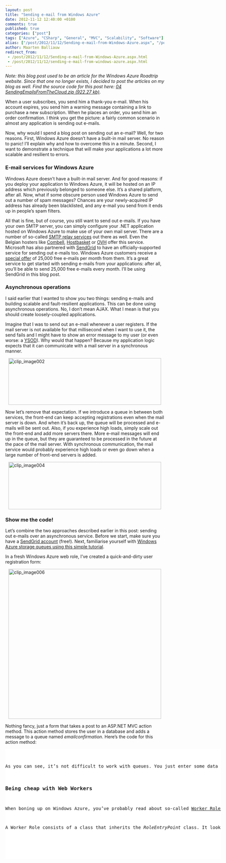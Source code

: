 ```yaml
---
layout: post
title: "Sending e-mail from Windows Azure"
date: 2012-11-12 12:40:00 +0100
comments: true
published: true
categories: ["post"]
tags: ["Azure", "CSharp", "General", "MVC", "Scalability", "Software"]
alias: ["/post/2012/11/12/Sending-e-mail-from-Windows-Azure.aspx", "/post/2012/11/12/sending-e-mail-from-windows-azure.aspx"]
author: Maarten Balliauw
redirect_from:
 - /post/2012/11/12/Sending-e-mail-from-Windows-Azure.aspx.html
 - /post/2012/11/12/sending-e-mail-from-windows-azure.aspx.html
---
```

<p><em>
Note: this blog post used to be an article for the Windows Azure Roadtrip website. Since that one no longer exists, I decided to post the articles on my blog as well. Find the source code for this post here: <a href="/files/2012/11/04+SendingEmailsFromTheCloud.zip">04 SendingEmailsFromTheCloud.zip (922.27 kb)</a>.</p>
</em></p>
<p>When a user subscribes, you send him a thank-you e-mail. When his account expires, you send him a warning message containing a link to purchase a new subscription. When he places an order, you send him an order confirmation. I think you get the picture: a fairly common scenario in almost any application is sending out e-mails.</p>
<p>Now, why would I spend a blog post on sending out an e-mail? Well, for two reasons. First, Windows Azure doesn&rsquo;t have a built-in mail server. No reason to panic! I&rsquo;ll explain why and how to overcome this in a minute. Second, I want to demonstrate a technique that will make your applications a lot more scalable and resilient to errors.</p>
<h3>E-mail services for Windows Azure</h3>
<p>Windows Azure doesn&rsquo;t have a built-in mail server. And for good reasons: if you deploy your application to Windows Azure, it will be hosted on an IP address which previously belonged to someone else. It&rsquo;s a shared platform, after all. Now, what if some obscure person used Windows Azure to send out a number of spam messages? Chances are your newly-acquired IP address has already been blacklisted, and any e-mail you send from it ends up in people&rsquo;s spam filters.</p>
<p>All that is fine, but of course, you still want to send out e-mails. If you have your own SMTP server, you can simply configure your .NET application hosted on Windows Azure to make use of your own mail server. There are a number of so-called <a href="http://tinyurl.com/cee3y28">SMTP relay services</a> out there as well. Even the Belgian hosters like <a href="http://www.combell.com">Combell</a>, <a href="http://www.hostbasket.com">Hostbasket</a> or <a href="http://www.ovh.com">OVH</a> offer this service. Microsoft has also partnered with <a href="http://www.sendgrid.com/azure.html">SendGrid</a> to have an officially-supported service for sending out e-mails too. Windows Azure customers receive a <a href="http://www.sendgrid.com/azure.html">special offer</a> of 25,000 free e-mails per month from them. It&rsquo;s a great service to get started with sending e-mails from your applications: after all, you&rsquo;ll be able to send 25,000 free e-mails every month. I&rsquo;ll be using SendGrid in this blog post.</p>
<h3>Asynchronous operations</h3>
<p>I said earlier that I wanted to show you two things: sending e-mails and building scalable and fault-resilient applications. This can be done using asynchronous operations. No, I don&rsquo;t mean AJAX. What I mean is that you should create loosely-coupled applications.</p>
<p>Imagine that I was to send out an e-mail whenever a user registers. If the mail server is not available for that millisecond when I want to use it, the send fails and I might have to show an error message to my user (or even worse: a <a href="http://be.bing.com/images/search?q=asp.net+ysod&amp;FORM=BIFD">YSOD</a>). Why would that happen? Because my application logic expects that it can communicate with a mail server in a synchronous manner.</p>
<p><a href="/images/clip_image002_1.jpg"><img style="background-image: none; float: none; padding-top: 0px; padding-left: 0px; margin-left: auto; display: block; padding-right: 0px; margin-right: auto; border: 0px;" title="clip_image002" src="/images/clip_image002_thumb.jpg" border="0" alt="clip_image002" width="484" height="148" /></a></p>
<p>Now let&rsquo;s remove that expectation. If we introduce a queue in between both services, the front-end can keep accepting registrations even when the mail server is down. And when it&rsquo;s back up, the queue will be processed and e-mails will be sent out. Also, if you experience high loads, simply scale out the front-end and add more servers there. More e-mail messages will end up in the queue, but they are guaranteed to be processed in the future at the pace of the mail server. With synchronous communication, the mail service would probably experience high loads or even go down when a large number of front-end servers is added.</p>
<p><a href="/images/clip_image004.jpg"><img style="background-image: none; float: none; padding-top: 0px; padding-left: 0px; margin-left: auto; display: block; padding-right: 0px; margin-right: auto; border: 0px;" title="clip_image004" src="/images/clip_image004_thumb.jpg" border="0" alt="clip_image004" width="484" height="150" /></a></p>
<h3>Show me the code!</h3>
<p>Let&rsquo;s combine the two approaches described earlier in this post: sending out e-mails over an asynchronous service. Before we start, make sure you have a <a href="http://www.sendgrid.com/azure.html">SendGrid account</a> (free!). Next, familiarise yourself with <a href="http://www.windowsazure.com/en-us/develop/net/how-to-guides/queue-service/">Windows Azure storage queues using this simple tutorial</a>.</p>
<p>In a fresh Windows Azure web role, I&rsquo;ve created a quick-and-dirty user registration form:</p>
<p><a href="/images/clip_image006.jpg"><img style="background-image: none; float: none; padding-top: 0px; padding-left: 0px; margin-left: auto; display: block; padding-right: 0px; margin-right: auto; border: 0px;" title="clip_image006" src="/images/clip_image006_thumb.jpg" border="0" alt="clip_image006" width="484" height="475" /></a></p>
<p>Nothing fancy, just a form that takes a post to an ASP.NET MVC action method. This action method stores the user in a database and adds a message to a queue named <em>emailconfirmation</em>. Here&rsquo;s the code for this action method:</p>
<div id="scid:9D7513F9-C04C-4721-824A-2B34F0212519:c44fef95-db08-47a4-8bdb-ee4b3eb6ecba" class="wlWriterEditableSmartContent" style="float: none; margin: 0px; display: inline; padding: 0px;">
<pre style="width: 684px; height: 348px; background-color: white; overflow: auto;"><div><!--

Code highlighting produced by Actipro CodeHighlighter (freeware)
http://www.CodeHighlighter.com/

--><span style="color: #000000;">[HttpPost, ActionName(</span><span style="color: #800000;">"</span><span style="color: #800000;">Register</span><span style="color: #800000;">"</span><span style="color: #000000;">)]
</span><span style="color: #0000ff;">public</span><span style="color: #000000;"> ActionResult Register_Post(RegistrationModel model)
{
    </span><span style="color: #0000ff;">if</span><span style="color: #000000;"> (ModelState.IsValid)
    {
        </span><span style="color: #008000;">//</span><span style="color: #008000;"> ... store the user in the database ...
 
        </span><span style="color: #008000;">//</span><span style="color: #008000;"> serialize the model</span><span style="color: #008000;">
</span><span style="color: #000000;">        var serializer </span><span style="color: #000000;">=</span><span style="color: #000000;"> </span><span style="color: #0000ff;">new</span><span style="color: #000000;"> JavaScriptSerializer();
        var modelAsString </span><span style="color: #000000;">=</span><span style="color: #000000;"> serializer.Serialize(model);
 
        </span><span style="color: #008000;">//</span><span style="color: #008000;"> emailconfirmation queue</span><span style="color: #008000;">
</span><span style="color: #000000;">        var account </span><span style="color: #000000;">=</span><span style="color: #000000;"> CloudStorageAccount.FromConfigurationSetting(</span><span style="color: #800000;">"</span><span style="color: #800000;">StorageConnection</span><span style="color: #800000;">"</span><span style="color: #000000;">);
        var queueClient </span><span style="color: #000000;">=</span><span style="color: #000000;"> account.CreateCloudQueueClient();
        var queue </span><span style="color: #000000;">=</span><span style="color: #000000;"> queueClient.GetQueueReference(</span><span style="color: #800000;">"</span><span style="color: #800000;">emailconfirmation</span><span style="color: #800000;">"</span><span style="color: #000000;">);
        queue.CreateIfNotExist();
 
        queue.AddMessage(</span><span style="color: #0000ff;">new</span><span style="color: #000000;"> CloudQueueMessage(modelAsString));
 
        </span><span style="color: #0000ff;">return</span><span style="color: #000000;"> RedirectToAction(</span><span style="color: #800000;">"</span><span style="color: #800000;">Thanks</span><span style="color: #800000;">"</span><span style="color: #000000;">);
    }
 
    </span><span style="color: #0000ff;">return</span><span style="color: #000000;"> View(model);
}
</span></div></pre>
<!-- Code inserted with Steve Dunn's Windows Live Writer Code Formatter Plugin.  http://dunnhq.com --></div>
<p>As you can see, it&rsquo;s not difficult to work with queues. You just enter some data in a message and push it onto the queue. In the code above, I&rsquo;ve serialized the registration model containing my newly-created user&rsquo;s name and e-mail to the JSON format (using <em>JavaScriptSerializer</em>). A message can contain binary or textual data: as long as it&rsquo;s less than 64 KB in data size, the message can be added to a queue.</p>
<h3>Being cheap with Web Workers</h3>
<p>When boning up on Windows Azure, you&rsquo;ve probably read about so-called <a href="http://www.windowsazure.com/en-us/home/features/compute/">Worker Roles</a>, virtual machines that are able to run your back-end code. The problem I see with Worker Roles is that they are expensive to start with. If your application has 100 users and your back-end load is low, why would you reserve an entire server to run that back-end code? The cloud and Windows Azure are all about scalability and using a &ldquo;Web Worker&rdquo; will be much more cost-efficient to start with - until you have a large user base, that is.</p>
<p>A Worker Role consists of a class that inherits the <em>RoleEntryPoint</em> class. It looks something along these lines:</p>
<div id="scid:9D7513F9-C04C-4721-824A-2B34F0212519:9cdc4304-8efc-41e6-8e68-a8090367596a" class="wlWriterEditableSmartContent" style="float: none; margin: 0px; display: inline; padding: 0px;">
<pre style="width: 684px; height: 260px; background-color: white; overflow: auto;"><div><!--

Code highlighting produced by Actipro CodeHighlighter (freeware)
http://www.CodeHighlighter.com/

--><span style="color: #0000ff;">public</span><span style="color: #000000;"> </span><span style="color: #0000ff;">class</span><span style="color: #000000;"> WebRole : RoleEntryPoint
{
    </span><span style="color: #0000ff;">public</span><span style="color: #000000;"> </span><span style="color: #0000ff;">override</span><span style="color: #000000;"> </span><span style="color: #0000ff;">bool</span><span style="color: #000000;"> OnStart()
    {
        </span><span style="color: #008000;">//</span><span style="color: #008000;"> ...</span><span style="color: #008000;">
</span><span style="color: #000000;"> 
        </span><span style="color: #0000ff;">return</span><span style="color: #000000;"> </span><span style="color: #0000ff;">base</span><span style="color: #000000;">.OnStart();
    }
 
    </span><span style="color: #0000ff;">public</span><span style="color: #000000;"> </span><span style="color: #0000ff;">override</span><span style="color: #000000;"> </span><span style="color: #0000ff;">void</span><span style="color: #000000;"> Run()
    {
        </span><span style="color: #0000ff;">while</span><span style="color: #000000;"> (</span><span style="color: #0000ff;">true</span><span style="color: #000000;">)
        {
            </span><span style="color: #008000;">//</span><span style="color: #008000;"> ...</span><span style="color: #008000;">
</span><span style="color: #000000;">        }
    }
}
</span></div></pre>
<!-- Code inserted with Steve Dunn's Windows Live Writer Code Formatter Plugin.  http://dunnhq.com --></div>
<p>You can run this same code in a Web Role too! And that&rsquo;s what I mean by a Web Worker: by simply adding this class which inherits <em>RoleEntryPoint</em> to your Web Role, it will act as both a Web and Worker role in one machine.</p>
<p>Call me cheap, but I think this is a nice hidden gem. The best part about this is that whenever your application&rsquo;s load requires a separate virtual machine running the worker role code, you can simply drag and drop this file from the Web Role to the Worker Role and scale out your application as it grows.</p>
<h3>Did you send that e-mail already?</h3>
<p>Now that we have a pending e-mail message in our queue and we know we can reduce costs using a web worker, let&rsquo;s get our e-mail across the wire. First of all, using SendGrid as our external e-mail service offers us a giant development speed advantage, since they are distributing their API client as a <a href="http://www.myget.org/">NuGet</a> package. In Visual Studio, right-click your web role project and click the &ldquo;Library Package Manager&rdquo; menu. In the dialog (shown below), search for <em>Sendgrid</em> and install the package found. This will take a couple of seconds: it will download the SendGrid API client and will add an assembly reference to your project.</p>
<p><a href="/images/clip_image008.jpg"><img style="background-image: none; padding-top: 0px; padding-left: 0px; display: inline; padding-right: 0px; border: 0px;" title="clip_image008" src="/images/clip_image008_thumb.jpg" border="0" alt="clip_image008" width="244" height="139" /></a></p>
<p>All that&rsquo;s left to do is write the code that reads out the messages from the queue and sends the e-mails using SendGrid. Here&rsquo;s the queue reading:</p>
<div id="scid:9D7513F9-C04C-4721-824A-2B34F0212519:6de75226-e6fd-4a8c-a582-368929b4fc10" class="wlWriterEditableSmartContent" style="float: none; margin: 0px; display: inline; padding: 0px;">
<pre style="width: 684px; height: 260px; background-color: white; overflow: auto;"><div><!--

Code highlighting produced by Actipro CodeHighlighter (freeware)
http://www.CodeHighlighter.com/

--><span style="color: #0000ff;">public</span><span style="color: #000000;"> </span><span style="color: #0000ff;">class</span><span style="color: #000000;"> WebRole : RoleEntryPoint
{
    </span><span style="color: #0000ff;">public</span><span style="color: #000000;"> </span><span style="color: #0000ff;">override</span><span style="color: #000000;"> </span><span style="color: #0000ff;">bool</span><span style="color: #000000;"> OnStart()
    {
        CloudStorageAccount.SetConfigurationSettingPublisher((configName, configSetter) </span><span style="color: #000000;">=&gt;</span><span style="color: #000000;">
        {
            </span><span style="color: #0000ff;">string</span><span style="color: #000000;"> value </span><span style="color: #000000;">=</span><span style="color: #000000;"> </span><span style="color: #800000;">""</span><span style="color: #000000;">;
            </span><span style="color: #0000ff;">if</span><span style="color: #000000;"> (RoleEnvironment.IsAvailable)
            {
                value </span><span style="color: #000000;">=</span><span style="color: #000000;"> RoleEnvironment.GetConfigurationSettingValue(configName);
            }
            </span><span style="color: #0000ff;">else</span><span style="color: #000000;">
            {
                value </span><span style="color: #000000;">=</span><span style="color: #000000;"> ConfigurationManager.AppSettings[configName];
            }
 
            configSetter(value);
        });
 
        </span><span style="color: #0000ff;">return</span><span style="color: #000000;"> </span><span style="color: #0000ff;">base</span><span style="color: #000000;">.OnStart();
    }
 
    </span><span style="color: #0000ff;">public</span><span style="color: #000000;"> </span><span style="color: #0000ff;">override</span><span style="color: #000000;"> </span><span style="color: #0000ff;">void</span><span style="color: #000000;"> Run()
    {
        </span><span style="color: #008000;">//</span><span style="color: #008000;"> emailconfirmation queue</span><span style="color: #008000;">
</span><span style="color: #000000;">        var account </span><span style="color: #000000;">=</span><span style="color: #000000;"> CloudStorageAccount.FromConfigurationSetting(</span><span style="color: #800000;">"</span><span style="color: #800000;">StorageConnection</span><span style="color: #800000;">"</span><span style="color: #000000;">);
        var queueClient </span><span style="color: #000000;">=</span><span style="color: #000000;"> account.CreateCloudQueueClient();
        var queue </span><span style="color: #000000;">=</span><span style="color: #000000;"> queueClient.GetQueueReference(</span><span style="color: #800000;">"</span><span style="color: #800000;">emailconfirmation</span><span style="color: #800000;">"</span><span style="color: #000000;">);
        queue.CreateIfNotExist();
 
        </span><span style="color: #0000ff;">while</span><span style="color: #000000;"> (</span><span style="color: #0000ff;">true</span><span style="color: #000000;">)
        {
            var message </span><span style="color: #000000;">=</span><span style="color: #000000;"> queue.GetMessage();
            </span><span style="color: #0000ff;">if</span><span style="color: #000000;"> (message </span><span style="color: #000000;">!=</span><span style="color: #000000;"> </span><span style="color: #0000ff;">null</span><span style="color: #000000;">)
            {
                </span><span style="color: #008000;">//</span><span style="color: #008000;"> ...
 
                </span><span style="color: #008000;">//</span><span style="color: #008000;"> mark the message as processed</span><span style="color: #008000;">
</span><span style="color: #000000;">                queue.DeleteMessage(message);
            }
            </span><span style="color: #0000ff;">else</span><span style="color: #000000;">
            {
                Thread.Sleep(TimeSpan.FromSeconds(</span><span style="color: #800080;">30</span><span style="color: #000000;">));
            }
        }
    }
}
</span></div></pre>
<!-- Code inserted with Steve Dunn's Windows Live Writer Code Formatter Plugin.  http://dunnhq.com --></div>
<p>As you can see, reading from the queue is very straightforward. You use a storage account, get a queue reference from it and then, in an infinite loop, you fetch a message from the queue. If a message is present, process it. If not, sleep for 30 seconds. On a side note: why wait 30 seconds for every poll? Well, Windows Azure will bill you per 100,000 requests to your storage account. It&rsquo;s a small amount, around 0.01 cent, but it may add up quickly if this code is polling your queue continuously on an 8 core machine&hellip; Bottom line: on any cloud platform, try to <a href="http://technet.microsoft.com/en-us/magazine/gg213848.aspx">architect for cost</a> as well.</p>
<p>Now that we have our message, we can deserialize it and create a new e-mail that can be sent out using SendGrid:</p>
<div id="scid:9D7513F9-C04C-4721-824A-2B34F0212519:d4548cae-75dc-46b1-93b1-c3a09e0d6924" class="wlWriterEditableSmartContent" style="float: none; margin: 0px; display: inline; padding: 0px;">
<pre style="width: 684px; height: 260px; background-color: white; overflow: auto;"><div><!--

Code highlighting produced by Actipro CodeHighlighter (freeware)
http://www.CodeHighlighter.com/

--><span style="color: #008000;">//</span><span style="color: #008000;"> deserialize the model</span><span style="color: #008000;">
</span><span style="color: #000000;">var serializer </span><span style="color: #000000;">=</span><span style="color: #000000;"> </span><span style="color: #0000ff;">new</span><span style="color: #000000;"> JavaScriptSerializer();
var model </span><span style="color: #000000;">=</span><span style="color: #000000;"> serializer.Deserialize</span><span style="color: #000000;">&lt;</span><span style="color: #000000;">RegistrationModel</span><span style="color: #000000;">&gt;</span><span style="color: #000000;">(message.AsString);
 
</span><span style="color: #008000;">//</span><span style="color: #008000;"> create a new email object using SendGrid</span><span style="color: #008000;">
</span><span style="color: #000000;">var email </span><span style="color: #000000;">=</span><span style="color: #000000;"> SendGrid.GenerateInstance();
email.From </span><span style="color: #000000;">=</span><span style="color: #000000;"> </span><span style="color: #0000ff;">new</span><span style="color: #000000;"> MailAddress(</span><span style="color: #800000;">"</span><span style="color: #800000;">maarten@example.com</span><span style="color: #800000;">"</span><span style="color: #000000;">, </span><span style="color: #800000;">"</span><span style="color: #800000;">Maarten</span><span style="color: #800000;">"</span><span style="color: #000000;">);
email.AddTo(model.Email);
email.Subject </span><span style="color: #000000;">=</span><span style="color: #000000;"> </span><span style="color: #800000;">"</span><span style="color: #800000;">Welcome to Maarten's Awesome Service!</span><span style="color: #800000;">"</span><span style="color: #000000;">;
email.Html </span><span style="color: #000000;">=</span><span style="color: #000000;"> </span><span style="color: #0000ff;">string</span><span style="color: #000000;">.Format(
    </span><span style="color: #800000;">"</span><span style="color: #800000;">&lt;html&gt;&lt;p&gt;Hello {0},&lt;/p&gt;&lt;p&gt;Welcome to Maarten's Awesome Service!&lt;/p&gt;</span><span style="color: #800000;">"</span><span style="color: #000000;">
    </span><span style="color: #000000;">+</span><span style="color: #000000;"> </span><span style="color: #800000;">"</span><span style="color: #800000;">&lt;p&gt;Best regards, &lt;br /&gt;Maarten&lt;/p&gt;&lt;/html&gt;</span><span style="color: #800000;">"</span><span style="color: #000000;">, model.Name);
 
var transportInstance </span><span style="color: #000000;">=</span><span style="color: #000000;"> REST.GetInstance(</span><span style="color: #0000ff;">new</span><span style="color: #000000;"> NetworkCredential(</span><span style="color: #800000;">"</span><span style="color: #800000;">username</span><span style="color: #800000;">"</span><span style="color: #000000;">, </span><span style="color: #800000;">"</span><span style="color: #800000;">password</span><span style="color: #800000;">"</span><span style="color: #000000;">));
transportInstance.Deliver(email);
 
</span><span style="color: #008000;">//</span><span style="color: #008000;"> mark the message as processed</span><span style="color: #008000;">
</span><span style="color: #000000;">queue.DeleteMessage(message);

</span></div></pre>
<!-- Code inserted with Steve Dunn's Windows Live Writer Code Formatter Plugin.  http://dunnhq.com --></div>
<p>Sending e-mail using SendGrid is in fact getting a new e-mail message instance from the SendGrid API client, passing the e-mail details (from, to, body, etc.) on to it and handing it your SendGrid username and password upon sending.</p>
<p>One last thing: you notice we&rsquo;re only deleting the message from the queue <em>after</em> processing it has succeeded. This is to ensure the message is actually processed. If for some reason the worker role crashes during processing, the message will become visible again on the queue and will be processed by a new worker role which processes this specific queue. That way, messages are never lost and always guaranteed to be processed at least once.</p>
{% include imported_disclaimer.html %}
